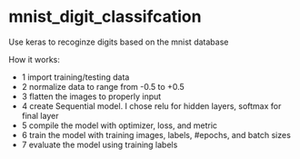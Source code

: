 # mnist_digit_classifcation
Use keras to recoginze digits based on the mnist database

How it works:
- 1 import training/testing data
- 2 normalize data to range from -0.5 to +0.5
- 3 flatten the images to properly input
- 4 create Sequential model. I chose relu for hidden layers, softmax for final layer
- 5 compile the model with optimizer, loss, and metric
- 6 train the model with training images, labels, #epochs, and batch sizes
- 7 evaluate the model using training labels
